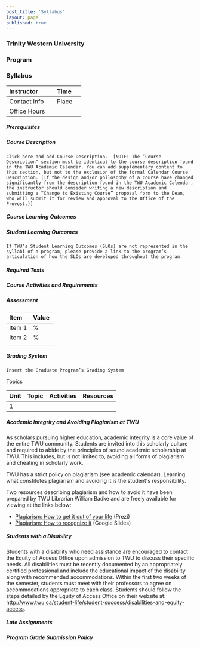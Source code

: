 ```yaml
---
post_title: 'Syllabus'
layout: page
published: true
---
```

### Trinity Western University
### Program
### Syllabus

|Instructor| |Time| |
|:---|:---|:---|:---|
|Contact Info| |Place| |
|Office Hours| | | |

##### Prerequisites

##### Course Description
```
Click here and add Course Description.  [NOTE: The “Course Description” section must be identical to the course description found in the TWU Academic Calendar. You can add supplementary content to this section, but not to the exclusion of the formal Calendar Course Description. (If the design and/or philosophy of a course have changed significantly from the description found in the TWU Academic Calendar, the instructor should consider writing a new description and submitting a “Change to Existing Course” proposal form to the Dean, who will submit it for review and approval to the Office of the Provost.)]
```

##### Course Learning Outcomes

##### Student Learning Outcomes
```
If TWU’s Student Learning Outcomes (SLOs) are not represented in the syllabi of a program, please provide a link to the program’s articulation of how the SLOs are developed throughout the program.
```

##### Required Texts

##### Course Activities and Requirements

##### Assessment

| Item | Value |
| :--- | :--- |
| Item 1 | % |
| Item 2 | % |
|  |  |

##### Grading System
```
Insert the Graduate Program’s Grading System
```

Topics  

| Unit | Topic | Activities | Resources |  
| :---- | :---- | :---- | :---- |  
|1 |  |  |  |

##### Academic Integrity and Avoiding Plagiarism at TWU

As scholars pursuing higher education, academic integrity is a core value of the entire TWU community. Students are invited into this scholarly culture and required to abide by the principles of sound academic scholarship at TWU. This includes, but is not limited to, avoiding all forms of plagiarism and cheating in scholarly work.

TWU has a strict policy on plagiarism (see academic calendar). Learning what constitutes plagiarism and avoiding it is the student's responsibility.

Two resources describing plagiarism and how to avoid it have been prepared by TWU Librarian William Badke and are freely available for viewing at the links below:

* [Plagiarism: How to get it out of your life](https://prezi.com/od62fxnkbmxh/plagiarism-how-to-get-it-out-of-your-life/) (Prezi)
* [Plagiarism: How to recognize it](https://docs.google.com/presentation/d/10ujmBKDRdb53SZ3XHRoXJF6M52Uhu-kr2CV8l654XeA/edit#slide=id.p3) (Google Slides)

##### Students with a Disability
Students with a disability who need assistance are encouraged to contact the Equity of Access Office upon admission to TWU to discuss their specific needs. All disabilities must be recently documented by an appropriately certified professional and include the educational impact of the disability along with recommended accommodations. Within the first two weeks of the semester, students must meet with their professors to agree on accommodations appropriate to each class. Students should follow the steps detailed by the Equity of Access Office on their website at: http://www.twu.ca/student-life/student-success/disabilities-and-equity-access.

##### Late Assignments

##### Program Grade Submission Policy

